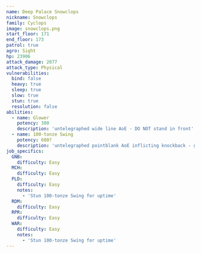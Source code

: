 ```yaml
---
name: Deep Palace Snowclops
nickname: Snowclops
family: Cyclops
image: snowclops.png
start_floor: 171
end_floor: 173
patrol: true
agro: Sight
hp: 23906
attack_damage: 2077
attack_type: Physical
vulnerabilities:
  bind: false
  heavy: true
  sleep: true
  slow: true
  stun: true
  resolution: false
abilities:
  - name: Glower
    potency: 300
    description: 'untelegraphed wide line AoE - DO NOT stand in front'
  - name: 100-tonze Swing
    potency: 600?
    description: 'untelegraphed pointblank AoE inflicting knockback - get away'
job_specifics:
  GNB:
    difficulty: Easy
  MCH:
    difficulty: Easy
  PLD:
    difficulty: Easy
    notes:
      - 'Stun 100-tonze Swing for uptime'
  RDM:
    difficulty: Easy
  RPR:
    difficulty: Easy
  WAR:
    difficulty: Easy
    notes:
      - 'Stun 100-tonze Swing for uptime'
---
```

